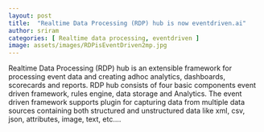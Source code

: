 ```yaml
---
layout: post
title:  "Realtime Data Processing (RDP) hub is now eventdriven.ai"
author: sriram
categories: [ Realtime data processing, eventdriven ]
image: assets/images/RDPisEventDriven2mp.jpg
---
```

Realtime Data Processing (RDP) hub is an extensible framework for processing event data and creating adhoc analytics, dashboards, scorecards and reports. RDP hub consists of four basic components event driven framework, rules engine, data storage and Analytics. The event driven framework supports plugin for capturing data from multiple data sources containing both structured and unstructured data like xml, csv, json, attributes, image, text, etc....

